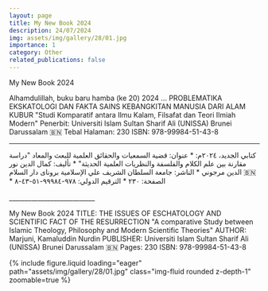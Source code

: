 ```yaml
---
layout: page
title: My New Book 2024
description: 24/07/2024
img: assets/img/gallery/28/01.jpg
importance: 1
category: Other
related_publications: false
---
```


<p class="distill-post-title">My New Book 2024</p>

Alhamdulillah, buku baru hamba (ke 20) 2024 ...
PROBLEMATIKA EKSKATOLOGI DAN FAKTA SAINS KEBANGKITAN MANUSIA DARI ALAM KUBUR
"Studi Komparatif antara Ilmu Kalam, Filsafat dan Teori Ilmiah Modern"
Penerbit:
Universiti Islam Sultan Sharif Ali (UNISSA)
Brunei Darussalam 🇧🇳
Tebal Halaman: 230
ISBN: 978-99984-51-43-8

---

<div class="rtl">
كتابي الجديد، ٢٠٢٤م:
* عنوان:
قضية السمعيات والحقائق العلمية للبعث والمعاد
"دراسة مقارنة بين علم الكلام والفلسفة والنظريات العلمية الحديثة"
* تأليف:
كمال الدين نور الدين مرجوني
* الناشر:
جامعة السلطان الشريف علي الإسلامية
بروناى دار السلام 🇧🇳 
* الصفحة: ٢٣٠
* الترقيم الدولي: ٩٧٨-٩٩٩٨٤-٥١-٤٣-٨
<br><br>
<div>
___________________________

My New Book 2024
TITLE:
THE ISSUES OF ESCHATOLOGY AND SCIENTIFIC FACT OF THE RESURRECTION
"A comparative Study between Islamic Theology, Philosophy and Modern Scientific Theories"
AUTHOR:
Marjuni, Kamaluddin Nurdin
PUBLISHER:
Universiti Islam Sultan Sharif Ali (UNISSA)
Brunei Darussalam 🇧🇳
Pages: 230
ISBN: 978-99984-51-43-8

<div class="row mt-3">
    <div class="col-sm mt-3 mt-md-0">
        {% include figure.liquid loading="eager" path="assets/img/gallery/28/01.jpg" class="img-fluid rounded z-depth-1" zoomable=true %}
    </div>
</div>
